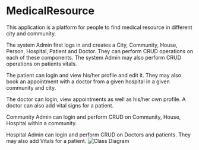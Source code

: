# MedicalResource
This application is a platform for people to find medical resource in different city and community.

The system Admin first logs in and creates a City, Community, House, Person, Hospital, Patient and Doctor. They can perform CRUD operations on each of these components.
The system Admin may also perform CRUD operations on patients vitals.

The patient can login and view his/her profile and edit it. They may also book an appointment with a doctor from a given hospital in a given community and city.

The doctor can login, view appointments as well as his/her own profile. A doctor can also add vital signs for a patient.

Community Admin can login and perform CRUD on Community, House, Hospital within a community.

Hospital Admin can login and perform CRUD on Doctors and patients. They may also add Vitals for a patient.
![Class Diagram](https://user-images.githubusercontent.com/67430896/199606469-5b2c2866-b98e-4da6-a8b6-28572e424a66.JPG)
